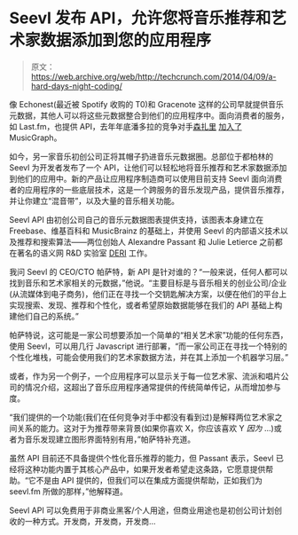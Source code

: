 # Seevl 发布 API，允许您将音乐推荐和艺术家数据添加到您的应用程序 

> 原文：<https://web.archive.org/web/http://techcrunch.com/2014/04/09/a-hard-days-night-coding/>

像 Echonest(最近被 Spotify 收购的 T0)和 Gracenote 这样的公司早就提供音乐元数据，其他人可以将这些元数据整合到他们的应用程序中。面向消费者的服务，如 Last.fm，也提供 API，去年年底潘多拉的竞争对手[森扎里](https://web.archive.org/web/20230130231853/https://techcrunch.com/2013/02/26/senzari-goes-mobile-first-as-wahwah-for/) [加入了](https://web.archive.org/web/20230130231853/http://blog.programmableweb.com/2013/12/31/senzari-launches-musicgraph-platform-and-api/) MusicGraph。

如今，另一家音乐初创公司正将其帽子扔进音乐元数据圈。总部位于都柏林的 Seevl 为开发者发布了一个 API，让他们可以轻松地将音乐推荐和艺术家数据添加到他们的应用中。新的产品让应用程序制造商可以使用目前支持 Seevl 面向消费者的应用程序的一些底层技术，这是一个跨服务的音乐发现产品，提供音乐推荐，并让你建立“混音带”，以及大量的音乐相关功能。

Seevl API 由初创公司自己的音乐元数据图表提供支持，该图表本身建立在 Freebase、维基百科和 MusicBrainz 的基础上，并使用 Seevl 的内部语义技术以及推荐和搜索算法——两位创始人 Alexandre Passant 和 Julie Letierce 之前都在著名的语义网 R&D 实验室 [DERI](https://web.archive.org/web/20230130231853/http://deri.ie/) 工作。

我问 Seevl 的 CEO/CTO 帕萨特，新 API 是针对谁的？“一般来说，任何人都可以找到音乐和艺术家相关的元数据，”他说。“主要目标是与音乐相关的创业公司/企业(从流媒体到电子商务)，他们正在寻找一个交钥匙解决方案，以便在他们的平台上实现搜索、发现、推荐和个性化，或者希望原始数据能够在我们的 API 基础上构建他们自己的系统。”

帕萨特说，这可能是一家公司想要添加一个简单的“相关艺术家”功能的任何东西，使用 Seevl，可以用几行 Javascript 进行部署，“而一家公司正在寻找一个特别的个性化堆栈，可能会使用我们的艺术家数据方法，并在其上添加一个机器学习层。”

或者，作为另一个例子，一个应用程序可以显示关于每一位艺术家、流派和唱片公司的情况介绍，这超出了音乐应用程序通常提供的传统简单传记，从而增加参与度。

“我们提供的一个功能(我们在任何竞争对手中都没有看到过)是解释两位艺术家之间关系的能力。这对于为推荐带来背景(如果你喜欢 X，你应该喜欢 Y *因为* …)或者为音乐发现建立图形界面特别有用，”帕萨特补充道。

虽然 API 目前还不具备提供个性化音乐推荐的能力，但 Passant 表示，Seevl 已经将这种功能内置于其核心产品中，如果开发者希望走这条路，它愿意提供帮助。“它不是由 API 提供的，但我们可以在集成方面提供帮助，正如我们为 seevl.fm 所做的那样，”他解释道。

Seevl API 可以免费用于非商业黑客/个人用途，但商业用途也是初创公司计划创收的一种方式。开发商，开发商，开发商…